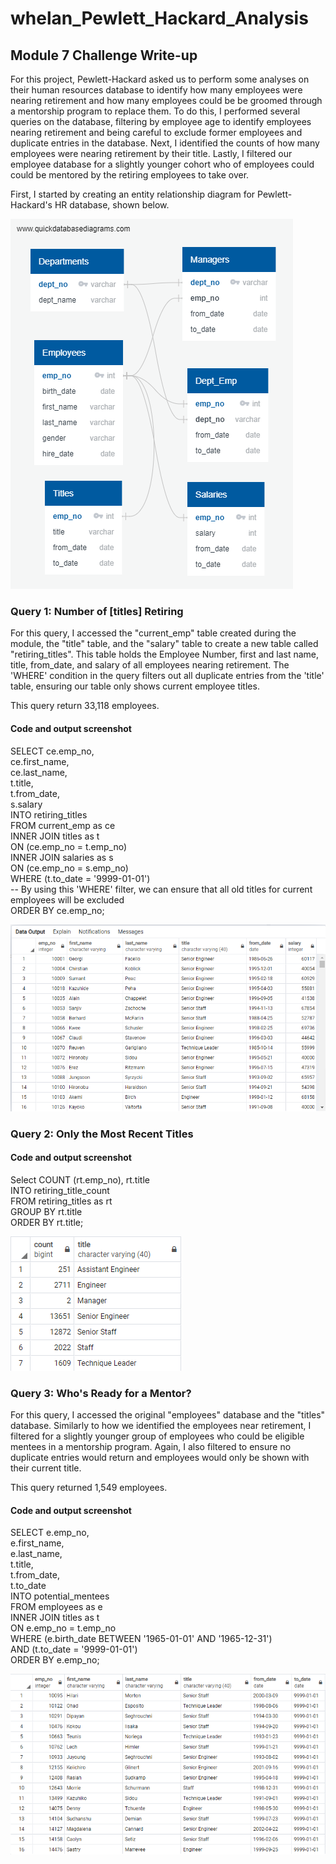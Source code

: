 # whelan_Pewlett_Hackard_Analysis
## Module 7 Challenge Write-up

For this project, Pewlett-Hackard asked us to perform some analyses on their human resources database to identify how many employees were nearing retirement and how many employees could be be groomed through a mentorship program to replace them. To do this, I performed several queries on the database, filtering by employee age to identify employees nearing retirement and being careful to exclude former employees and duplicate entries in the database. Next, I identified the counts of how many employees were nearing retirement by their title. Lastly, I filtered our employee database for a slightly younger cohort who of employees could could be mentored by the retiring employees to take over.

First, I started by creating an entity relationship diagram for Pewlett-Hackard's HR database, shown below.

![EmployeeDB](https://github.com/raywhelan01/whelan_Pewlett_Hackard_Analysis/blob/master/EmployeeDB.png?raw=true)

### Query 1: Number of [titles] Retiring

For this query, I accessed the "current_emp" table created during the module, the "title" table, and the "salary" table to create a new table called "retiring_titles". This table holds the Employee Number, first and last name, title, from_date, and salary of all employees nearing retirement. The 'WHERE' condition in the query filters out all duplicate entries from the 'title' table, ensuring our table only shows current employee titles.

This query return 33,118 employees.

#### Code and output screenshot
SELECT ce.emp_no,</br>
	ce.first_name,</br>
	ce.last_name,</br>
	t.title,</br>
	t.from_date,</br>
	s.salary</br>
INTO retiring_titles</br>
FROM current_emp as ce</br>
INNER JOIN titles as t</br>
ON (ce.emp_no = t.emp_no)</br>
INNER JOIN salaries as s</br>
ON (ce.emp_no = s.emp_no)</br>
WHERE (t.to_date = '9999-01-01')</br>
-- By using this 'WHERE' filter, we can ensure that all old titles for current employees will be excluded</br>
ORDER BY ce.emp_no;

![Query1](https://github.com/raywhelan01/whelan_Pewlett_Hackard_Analysis/blob/master/Query%20Screenshots/Query%201.png)

### Query 2: Only the Most Recent Titles


#### Code and output screenshot
Select COUNT (rt.emp_no), rt.title</br>
INTO retiring_title_count</br>
FROM retiring_titles as rt</br>
GROUP BY rt.title</br>
ORDER BY rt.title;</br>

![Query 2](https://github.com/raywhelan01/whelan_Pewlett_Hackard_Analysis/blob/master/Query%20Screenshots/Query%202.png)

### Query 3: Who's Ready for a Mentor?

For this query, I accessed the original "employees" database and the "titles" database. Similarly to how we identified the employees near retirement, I filtered for a slightly younger group of employees who could be eligible mentees in a mentorship program. Again, I also filtered to ensure no duplicate entries would return and employees would only be shown with their current title.

This query returned 1,549 employees.

#### Code and output screenshot
SELECT e.emp_no,</br>
	e.first_name,</br>
	e.last_name,</br>
	t.title,</br>
	t.from_date,</br>
	t.to_date</br>
INTO potential_mentees</br>
FROM employees as e</br>
INNER JOIN titles as t</br>
ON e.emp_no = t.emp_no</br>
WHERE (e.birth_date BETWEEN '1965-01-01' AND '1965-12-31')</br>
	AND (t.to_date = '9999-01-01')</br>
ORDER BY e.emp_no;

![Query 3](https://github.com/raywhelan01/whelan_Pewlett_Hackard_Analysis/blob/master/Query%20Screenshots/Query%203.png)
